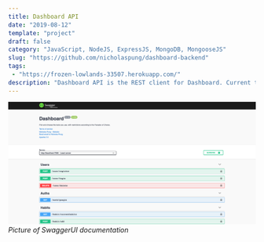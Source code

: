 ```yaml
---
title: Dashboard API
date: "2019-08-12"
template: "project"
draft: false
category: "JavaScript, NodeJS, ExpressJS, MongoDB, MongooseJS"
slug: "https://github.com/nicholaspung/dashboard-backend"
tags: 
 - "https://frozen-lowlands-33507.herokuapp.com/"
description: "Dashboard API is the REST client for Dashboard. Current tools created are a todo list and a habit tracker. In addition to the technologies used, Dashboard API was built using PassportJS and SwaggerUI."
---
```

![](/media/dashboard-b.png)
*Picture of SwaggerUI documentation*